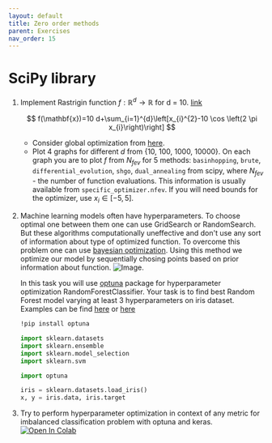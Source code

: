 ```yaml
---
layout: default
title: Zero order methods
parent: Exercises
nav_order: 15
---
```


# SciPy library
1. Implement Rastrigin function $f: \mathbb{R}^d \to \mathbb{R}$ for d = 10. [link](https://www.sfu.ca/~ssurjano/rastr.html)

	$$
	f(\mathbf{x})=10 d+\sum_{i=1}^{d}\left[x_{i}^{2}-10 \cos \left(2 \pi x_{i}\right)\right]
	$$

	* Consider global optimization from [here](https://docs.scipy.org/doc/scipy/reference/optimize.html#global-optimization).
	* Plot 4 graphs for different $d$ from {10, 100, 1000, 10000}. On each graph you are to plot $f$ from $N_{fev}$ for 5 methods: `basinhopping`, `brute`, `differential_evolution`, `shgo`, `dual_annealing` from scipy, where $N_{fev}$ - the number of function evaluations. This information is usually available from `specific_optimizer.nfev`. If you will need bounds for the optimizer, use $x_i \in [-5, 5]$.

1. Machine learning models often have hyperparameters. To choose optimal one between them one can use GridSearch or RandomSearch. But these algorithms computationally uneffective and don't use any sort of information about type of optimized function. To overcome this problem one can use [bayesian optimization](https://distill.pub/2020/bayesian-optimization/). Using this method we optimize our model by sequentially chosing points based on prior information about function. ![Image](https://www.resibots.eu/limbo/_images/bo_concept.png). 

	In this task you will use [optuna](https://optuna.org/) package for hyperparameter optimization RandomForestClassifier. Your task is to find best Random Forest model varying at least 3 hyperparameters on iris dataset. Examples can be find [here](https://optuna.org/#code_examples) or [here](www.kaggle.com/dixhom/bayesian-optimization-with-optuna-stacking/)

	```bash
	!pip install optuna
	```

	```python
	import sklearn.datasets
	import sklearn.ensemble
	import sklearn.model_selection
	import sklearn.svm

	import optuna

	iris = sklearn.datasets.load_iris()
	x, y = iris.data, iris.target
	```
1. Try to perform hyperparameter optimization in context of any metric for imbalanced classification problem with optuna and keras. [![Open In Colab](https://colab.research.google.com/assets/colab-badge.svg#button)](https://colab.research.google.com/github/MerkulovDaniil/optim/blob/master/assets/Notebooks/optuna_keras.ipynb)
